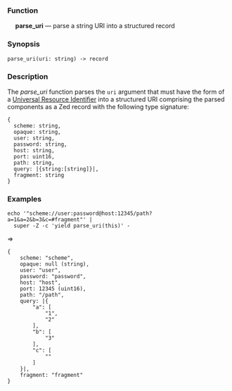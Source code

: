 ### Function

&emsp; **parse_uri** &mdash; parse a string URI into a structured record

### Synopsis

```
parse_uri(uri: string) -> record
```

### Description

The _parse_uri_ function parses the `uri` argument that must have the form of a
[Universal Resource Identifier](https://en.wikipedia.org/wiki/Uniform_Resource_Identifier)
into a structured URI comprising the parsed components as a Zed record
with the following type signature:
```
{
  scheme: string,
  opaque: string,
  user: string,
  password: string,
  host: string,
  port: uint16,
  path: string,
  query: |{string:[string]}|,
  fragment: string
}
```

### Examples

```mdtest-command
echo '"scheme://user:password@host:12345/path?a=1&a=2&b=3&c=#fragment"' |
  super -Z -c 'yield parse_uri(this)' -
```
=>
```mdtest-output
{
    scheme: "scheme",
    opaque: null (string),
    user: "user",
    password: "password",
    host: "host",
    port: 12345 (uint16),
    path: "/path",
    query: |{
        "a": [
            "1",
            "2"
        ],
        "b": [
            "3"
        ],
        "c": [
            ""
        ]
    }|,
    fragment: "fragment"
}
```
